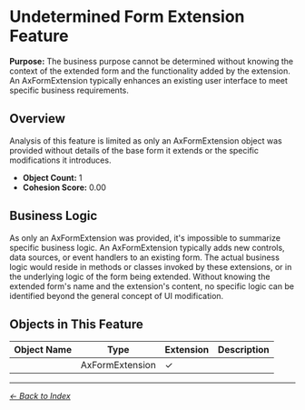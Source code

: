 # Undetermined Form Extension Feature

**Purpose:** The business purpose cannot be determined without knowing the context of the extended form and the functionality added by the extension. An AxFormExtension typically enhances an existing user interface to meet specific business requirements.

## Overview

Analysis of this feature is limited as only an AxFormExtension object was provided without details of the base form it extends or the specific modifications it introduces.

- **Object Count:** 1
- **Cohesion Score:** 0.00

## Business Logic

As only an AxFormExtension was provided, it's impossible to summarize specific business logic. An AxFormExtension typically adds new controls, data sources, or event handlers to an existing form. The actual business logic would reside in methods or classes invoked by these extensions, or in the underlying logic of the form being extended. Without knowing the extended form's name and the extension's content, no specific logic can be identified beyond the general concept of UI modification.

## Objects in This Feature

| Object Name | Type | Extension | Description |
|-------------|------|-----------|-------------|
| [](Objects/Unnamed.md) | AxFormExtension | ✓ |  |

---

*[← Back to Index](../../index.md)*
